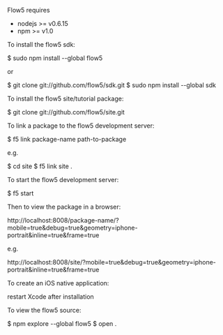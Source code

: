 Flow5 requires 

* nodejs >= v0.6.15 
* npm >= v1.0


To install the flow5 sdk:

  $ sudo npm install --global flow5
  
or

  $ git clone git://github.com/flow5/sdk.git
  $ sudo npm install --global sdk
  
  
To install the flow5 site/tutorial package:

  $ git clone git://github.com/flow5/site.git


To link a package to the flow5 development server:

  $ f5 link package-name path-to-package
  
e.g.

  $ cd site
  $ f5 link site .

  
To start the flow5 development server:

  $ f5 start

Then to view the package in a browser:

  http://localhost:8008/package-name/?mobile=true&debug=true&geometry=iphone-portrait&inline=true&frame=true
  
e.g.

  http://localhost:8008/site/?mobile=true&debug=true&geometry=iphone-portrait&inline=true&frame=true
  
  
To create an iOS native application:

  restart Xcode after installation


To view the flow5 source:

  $ npm explore --global flow5
  $ open .
  

	
	

